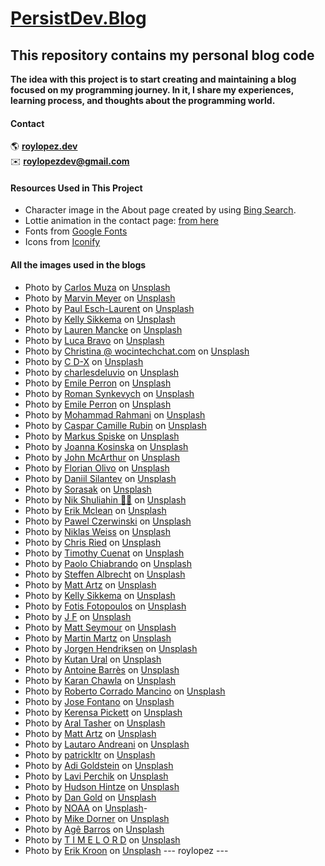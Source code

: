 # [PersistDev.Blog](https://www.persistdev.blog)

## This repository contains my personal blog code

**The idea with this project is to start creating and maintaining a blog focused on my programming journey. In it, I share my experiences, learning process, and thoughts about the programming world.**

#### Contact

🌎 [**roylopez.dev**](https://www.roylopezdev.dev) <br>
✉️ [**roylopezdev@gmail.com**](mailto:roylopezdev@gmail.com)

#### Resources Used in This Project

- Character image in the About page created by using [Bing Search](https://www.bing.com/).
- Lottie animation in the contact page: [from here](https://lottiefiles.com/animations/sloth-meditate-SzNofNFhYY)
- Fonts from [Google Fonts](https://fonts.google.com/)
- Icons from [Iconify](https://iconify.design/)

#### All the images used in the blogs

- Photo by [Carlos Muza](https://unsplash.com/@kmuza?utm_source=unsplash&utm_medium=referral&utm_content=creditCopyText) on [Unsplash](https://unsplash.com/photos/hpjSkU2UYSU?utm_source=unsplash&utm_medium=referral&utm_content=creditCopyText)
- Photo by [Marvin Meyer](https://unsplash.com/@marvelous?utm_source=unsplash&utm_medium=referral&utm_content=creditCopyText) on [Unsplash](https://unsplash.com/photos/SYTO3xs06fU?utm_source=unsplash&utm_medium=referral&utm_content=creditCopyText)
- Photo by [Paul Esch-Laurent](https://unsplash.com/@pinjasaur?utm_source=unsplash&utm_medium=referral&utm_content=creditCopyText) on [Unsplash](https://unsplash.com/photos/oZMUrWFHOB4?utm_source=unsplash&utm_medium=referral&utm_content=creditCopyText)
- Photo by [Kelly Sikkema](https://unsplash.com/@kellysikkema?utm_source=unsplash&utm_medium=referral&utm_content=creditCopyText) on [Unsplash](https://unsplash.com/photos/-1_RZL8BGBM?utm_source=unsplash&utm_medium=referral&utm_content=creditCopyText)
- Photo by [Lauren Mancke](https://unsplash.com/@laurenmancke?utm_source=unsplash&utm_medium=referral&utm_content=creditCopyText) on [Unsplash](https://unsplash.com/photos/aOC7TSLb1o8?utm_source=unsplash&utm_medium=referral&utm_content=creditCopyText)
- Photo by [Luca Bravo](https://unsplash.com/@lucabravo?utm_source=unsplash&utm_medium=referral&utm_content=creditCopyText) on [Unsplash](https://unsplash.com/photos/XJXWbfSo2f0?utm_source=unsplash&utm_medium=referral&utm_content=creditCopyText)
- Photo by [Christina @ wocintechchat.com](https://unsplash.com/@wocintechchat?utm_source=unsplash&utm_medium=referral&utm_content=creditCopyText) on [Unsplash](https://unsplash.com/photos/OtHEYbQXLFU?utm_source=unsplash&utm_medium=referral&utm_content=creditCopyText)
- Photo by [C D-X](https://unsplash.com/@cdx2?utm_source=unsplash&utm_medium=referral&utm_content=creditCopyText) on [Unsplash](https://unsplash.com/photos/PDX_a_82obo?utm_source=unsplash&utm_medium=referral&utm_content=creditCopyText)
- Photo by [charlesdeluvio](https://unsplash.com/@charlesdeluvio?utm_source=unsplash&utm_medium=referral&utm_content=creditCopyText) on [Unsplash](https://unsplash.com/photos/cZr2sgaxy3Q?utm_source=unsplash&utm_medium=referral&utm_content=creditCopyText)
- Photo by [Emile Perron](https://unsplash.com/@emilep?utm_source=unsplash&utm_medium=referral&utm_content=creditCopyText) on [Unsplash](https://unsplash.com/photos/xrVDYZRGdw4?utm_source=unsplash&utm_medium=referral&utm_content=creditCopyText)
- Photo by [Roman Synkevych](https://unsplash.com/@synkevych?utm_source=unsplash&utm_medium=referral&utm_content=creditCopyText) on [Unsplash](https://unsplash.com/photos/vXInUOv1n84?utm_source=unsplash&utm_medium=referral&utm_content=creditCopyText)
- Photo by [Emile Perron](https://unsplash.com/@emilep?utm_content=creditCopyText&utm_medium=referral&utm_source=unsplash) on [Unsplash](https://unsplash.com/photos/macbook-pro-showing-programming-language-xrVDYZRGdw4?utm_content=creditCopyText&utm_medium=referral&utm_source=unsplash)
- Photo by [Mohammad Rahmani](https://unsplash.com/@afgprogrammer?utm_content=creditCopyText&utm_medium=referral&utm_source=unsplash) on [Unsplash](https://unsplash.com/photos/black-flat-screen-computer-monitor-8qEB0fTe9Vw?utm_content=creditCopyText&utm_medium=referral&utm_source=unsplash)
- Photo by [Caspar Camille Rubin](https://unsplash.com/@casparrubin?utm_content=creditCopyText&utm_medium=referral&utm_source=unsplash) on [Unsplash](https://unsplash.com/photos/macbook-pro-with-images-of-computer-language-codes-fPkvU7RDmCo?utm_content=creditCopyText&utm_medium=referral&utm_source=unsplash)
- Photo by [Markus Spiske](https://unsplash.com/@markusspiske?utm_content=creditCopyText&utm_medium=referral&utm_source=unsplash) on [Unsplash](https://unsplash.com/photos/colorful-software-or-web-code-on-a-computer-monitor-Skf7HxARcoc?utm_content=creditCopyText&utm_medium=referral&utm_source=unsplash)
- Photo by [Joanna Kosinska](https://unsplash.com/@joannakosinska?utm_content=creditCopyText&utm_medium=referral&utm_source=unsplash) on [Unsplash](https://unsplash.com/photos/assorted-stones-MnKWt1W1GDg?utm_content=creditCopyText&utm_medium=referral&utm_source=unsplash)
- Photo by [John McArthur](https://unsplash.com/@snowjam?utm_content=creditCopyText&utm_medium=referral&utm_source=unsplash) on [Unsplash](https://unsplash.com/photos/white-airplane-flying-bAaeJ0XtiMI?utm_content=creditCopyText&utm_medium=referral&utm_source=unsplash)
- Photo by [Florian Olivo](https://unsplash.com/@florianolv?utm_content=creditCopyText&utm_medium=referral&utm_source=unsplash) on [Unsplash](https://unsplash.com/photos/computer-screen-monitor-Ek9Znm8lQ1U?utm_content=creditCopyText&utm_medium=referral&utm_source=unsplash)
- Photo by [Daniil Silantev](https://unsplash.com/@betagamma?utm_content=creditCopyText&utm_medium=referral&utm_source=unsplash) on [Unsplash](https://unsplash.com/photos/a-bird-flying-over-a-forest-at-night-JEgC_sk19To?utm_content=creditCopyText&utm_medium=referral&utm_source=unsplash)
- Photo by [Sorasak](https://unsplash.com/@boontohhgraphy?utm_content=creditCopyText&utm_medium=referral&utm_source=unsplash) on [Unsplash](https://unsplash.com/photos/skogafoss-falls-8ZAxI5FwjFo?utm_content=creditCopyText&utm_medium=referral&utm_source=unsplash)
- Photo by [Nik Shuliahin 💛💙](https://unsplash.com/@tjump?utm_content=creditCopyText&utm_medium=referral&utm_source=unsplash) on [Unsplash](https://unsplash.com/photos/map-illustration-rkFIIE9PxH0?utm_content=creditCopyText&utm_medium=referral&utm_source=unsplash)
- Photo by [Erik Mclean](https://unsplash.com/@introspectivedsgn?utm_content=creditCopyText&utm_medium=referral&utm_source=unsplash) on [Unsplash](https://unsplash.com/photos/yellow-round-plastic-round-table-9y1cTVKe1IY?utm_content=creditCopyText&utm_medium=referral&utm_source=unsplash)
- Photo by [Pawel Czerwinski](https://unsplash.com/@pawel_czerwinski?utm_content=creditCopyText&utm_medium=referral&utm_source=unsplash) on [Unsplash](https://unsplash.com/photos/white-and-gray-surface-i0FKg7Sp_cI?utm_content=creditCopyText&utm_medium=referral&utm_source=unsplash)
- Photo by [Niklas Weiss](https://unsplash.com/@treesoftheplanet?utm_content=creditCopyText&utm_medium=referral&utm_source=unsplash) on [Unsplash](https://unsplash.com/photos/time-lapse-photography-of-flowing-water-fountain-s83SHkwJkeI?utm_content=creditCopyText&utm_medium=referral&utm_source=unsplash)
- Photo by [Chris Ried](https://unsplash.com/@cdr6934?utm_content=creditCopyText&utm_medium=referral&utm_source=unsplash) on [Unsplash](https://unsplash.com/photos/a-computer-screen-with-a-bunch-of-code-on-it-ieic5Tq8YMk?utm_content=creditCopyText&utm_medium=referral&utm_source=unsplash)
- Photo by [Timothy Cuenat](https://unsplash.com/@timothycuenat?utm_content=creditCopyText&utm_medium=referral&utm_source=unsplash) on [Unsplash](https://unsplash.com/photos/a-close-up-of-a-computer-screen-with-many-lines-of-code-on-it-NH0pmKaZeuk?utm_content=creditCopyText&utm_medium=referral&utm_source=unsplash)
- Photo by [Paolo Chiabrando](https://unsplash.com/@chiabra?utm_content=creditCopyText&utm_medium=referral&utm_source=unsplash) on [Unsplash](https://unsplash.com/photos/selective-focus-photography-of-written-sticky-note-lot-kiBXqqRicBU?utm_content=creditCopyText&utm_medium=referral&utm_source=unsplash)
- Photo by [Steffen Albrecht](https://unsplash.com/@steffano_alberto?utm_content=creditCopyText&utm_medium=referral&utm_source=unsplash) on [Unsplash](https://unsplash.com/photos/a-close-up-of-a-telephone-R7BvKCfc8QY?utm_content=creditCopyText&utm_medium=referral&utm_source=unsplash)
- Photo by [Matt Artz](https://unsplash.com/@mattartz?utm_content=creditCopyText&utm_medium=referral&utm_source=unsplash) on [Unsplash](https://unsplash.com/photos/closeup-photo-of-yale-19-key-against-black-background-PH2Q1aqOARo?utm_content=creditCopyText&utm_medium=referral&utm_source=unsplash)
- Photo by [Kelly Sikkema](https://unsplash.com/@kellysikkema?utm_content=creditCopyText&utm_medium=referral&utm_source=unsplash) on [Unsplash](https://unsplash.com/photos/a-couple-of-white-and-black-coasters-on-a-brown-surface-QO1-uXSrkAM?utm_content=creditCopyText&utm_medium=referral&utm_source=unsplash)
- Photo by [Fotis Fotopoulos](https://unsplash.com/@ffstop?utm_content=creditCopyText&utm_medium=referral&utm_source=unsplash) on [Unsplash](https://unsplash.com/photos/two-black-flat-screen-computer-monitors-LJ9KY8pIH3E?utm_content=creditCopyText&utm_medium=referral&utm_source=unsplash)
- Photo by [J F](https://unsplash.com/@shotbyjf?utm_content=creditCopyText&utm_medium=referral&utm_source=unsplash) on [Unsplash](https://unsplash.com/photos/a-night-time-view-of-a-highway-intersection-ztp8kcnmOwc?utm_content=creditCopyText&utm_medium=referral&utm_source=unsplash)
- Photo by [Matt Seymour](https://unsplash.com/@mattseymour?utm_content=creditCopyText&utm_medium=referral&utm_source=unsplash) on [Unsplash](https://unsplash.com/photos/blue-and-white-road-sign-8X2siC3gSj4?utm_content=creditCopyText&utm_medium=referral&utm_source=unsplash)
- Photo by [Martin Martz](https://unsplash.com/@martz90?utm_content=creditCopyText&utm_medium=referral&utm_source=unsplash) on [Unsplash](https://unsplash.com/photos/a-blue-and-white-button-on-a-green-wall-rdQm847gNmo?utm_content=creditCopyText&utm_medium=referral&utm_source=unsplash)
- Photo by [Jorgen Hendriksen](https://unsplash.com/@jor9en?utm_content=creditCopyText&utm_medium=referral&utm_source=unsplash) on [Unsplash](https://unsplash.com/photos/black-plane-controller-7uu-sbnqCo4?utm_content=creditCopyText&utm_medium=referral&utm_source=unsplash)
- Photo by [Kutan Ural](https://unsplash.com/@kutanural?utm_content=creditCopyText&utm_medium=referral&utm_source=unsplash) on [Unsplash](https://unsplash.com/photos/royal-guard-guarding-the-buckingham-palace-MZPwImQUDM0?utm_content=creditCopyText&utm_medium=referral&utm_source=unsplash)
- Photo by [Antoine Barrès](https://unsplash.com/@antoinebarres?utm_content=creditCopyText&utm_medium=referral&utm_source=unsplash) on [Unsplash](https://unsplash.com/photos/black-rotary-telephone-mounted-on-red-wooden-wall-jay5BqVyf5A?utm_content=creditCopyText&utm_medium=referral&utm_source=unsplash)
- Photo by [Karan Chawla](https://unsplash.com/@thekaranchawla?utm_content=creditCopyText&utm_medium=referral&utm_source=unsplash) on [Unsplash](https://unsplash.com/photos/river-between-rocky-mountains-aHdAdA0JzLE?utm_content=creditCopyText&utm_medium=referral&utm_source=unsplash)
- Photo by [Roberto Corrado Mancino](https://unsplash.com/@robertoadventure?utm_content=creditCopyText&utm_medium=referral&utm_source=unsplash) on [Unsplash](https://unsplash.com/photos/gray-wooden-hanging-bridge-over-green-trees-during-daytime-CMRV84NKt7w?utm_content=creditCopyText&utm_medium=referral&utm_source=unsplash)
- Photo by [Jose Fontano](https://unsplash.com/@josenothose?utm_content=creditCopyText&utm_medium=referral&utm_source=unsplash) on [Unsplash](https://unsplash.com/photos/macro-shot-of-stainless-steel-padlock-pZld9PiPDno?utm_content=creditCopyText&utm_medium=referral&utm_source=unsplash)
- Photo by [Kerensa Pickett](https://unsplash.com/@kerensa1?utm_content=creditCopyText&utm_medium=referral&utm_source=unsplash) on [Unsplash](https://unsplash.com/photos/gray-concrete-wall-with-devanagari-text-sTnZRUJm-kI?utm_content=creditCopyText&utm_medium=referral&utm_source=unsplash)
- Photo by [Aral Tasher](https://unsplash.com/@araltasher?utm_content=creditCopyText&utm_medium=referral&utm_source=unsplash) on [Unsplash](https://unsplash.com/photos/time-lapse-photography-of-five-jet-planes-Ok7EG-0V2C0?utm_content=creditCopyText&utm_medium=referral&utm_source=unsplash)
- Photo by [Matt Artz](https://unsplash.com/@mattartz?utm_content=creditCopyText&utm_medium=referral&utm_source=unsplash) on [Unsplash](https://unsplash.com/photos/two-gray-wrenches-dh3zAdGGOIY?utm_content=creditCopyText&utm_medium=referral&utm_source=unsplash)
- Photo by [Lautaro Andreani](https://unsplash.com/@lautaroandreani?utm_content=creditCopyText&utm_medium=referral&utm_source=unsplash) on [Unsplash](https://unsplash.com/photos/a-computer-screen-with-a-logo-on-it-UYsBCu9RP3Y?utm_content=creditCopyText&utm_medium=referral&utm_source=unsplash)
- Photo by [patrickltr](https://unsplash.com/@patrickltr?utm_content=creditCopyText&utm_medium=referral&utm_source=unsplash) on [Unsplash](https://unsplash.com/photos/landscape-photo-of-body-of-water-6ZuF6ZCvtJc?utm_content=creditCopyText&utm_medium=referral&utm_source=unsplash)
- Photo by [Adi Goldstein](https://unsplash.com/@adigold1?utm_content=creditCopyText&utm_medium=referral&utm_source=unsplash) on [Unsplash](https://unsplash.com/photos/closeup-photography-of-man-operating-audio-mixer-nORcjIaDVLg?utm_content=creditCopyText&utm_medium=referral&utm_source=unsplash)
- Photo by [Lavi Perchik](https://unsplash.com/@laviperchik?utm_content=creditCopyText&utm_medium=referral&utm_source=unsplash) on [Unsplash](https://unsplash.com/photos/a-computer-screen-with-a-bunch-of-text-on-it-fSqYwKWzwhk?utm_content=creditCopyText&utm_medium=referral&utm_source=unsplash)
- Photo by [Hudson Hintze](https://unsplash.com/@hudsonhintze?utm_content=creditCopyText&utm_medium=referral&utm_source=unsplash) on [Unsplash](https://unsplash.com/photos/silhouette-of-nine-persons-standing-on-the-hill-vpxeE7s-my4?utm_content=creditCopyText&utm_medium=referral&utm_source=unsplash)
- Photo by [Dan Gold](https://unsplash.com/@danielcgold?utm_content=creditCopyText&utm_medium=referral&utm_source=unsplash) on [Unsplash](https://unsplash.com/photos/potted-plant-near-glass-vase-rFiIpo8u-qI?utm_content=creditCopyText&utm_medium=referral&utm_source=unsplash)
- Photo by [NOAA](https://unsplash.com/@noaa?utm_content=creditCopyText&utm_medium=referral&utm_source=unsplash) on [Unsplash](https://unsplash.com/photos/microburst-thunderstorm-Led9c1SSNFo?utm_content=creditCopyText&utm_medium=referral&utm_source=unsplash)-
- Photo by [Mike Dorner](https://unsplash.com/@dorner?utm_content=creditCopyText&utm_medium=referral&utm_source=unsplash) on [Unsplash](https://unsplash.com/photos/riped-banana-on-pink-surface-sf_1ZDA1YFw?utm_content=creditCopyText&utm_medium=referral&utm_source=unsplash)
- Photo by [Agê Barros](https://unsplash.com/@agebarros?utm_content=creditCopyText&utm_medium=referral&utm_source=unsplash) on [Unsplash](https://unsplash.com/photos/a-close-up-of-a-silver-watch-face-rBPOfVqROzY?utm_content=creditCopyText&utm_medium=referral&utm_source=unsplash)
- Photo by [T I M E L O R D](https://unsplash.com/@timelordmp?utm_content=creditCopyText&utm_medium=referral&utm_source=unsplash) on [Unsplash](https://unsplash.com/photos/green-moss-on-brown-tree-trunk-TgvgRXcDZWY?utm_content=creditCopyText&utm_medium=referral&utm_source=unsplash)
- Photo by [Erik Kroon](https://unsplash.com/@erikkroon?utm_content=creditCopyText&utm_medium=referral&utm_source=unsplash) on [Unsplash](https://unsplash.com/photos/closeup-photo-of-gray-and-red-metal-machine-mInXJBqkf2A?utm_content=creditCopyText&utm_medium=referral&utm_source=unsplash)
  --- roylopez ---
